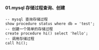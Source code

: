 #### 01.mysql 存储过程查询、创建

````
-- mysql 查询存储过程
show procedure status where db = 'test';
-- 创建一个简单的存储过程
create procedure hi() select 'hello';
-- 调用存储过程
call hi();
````
